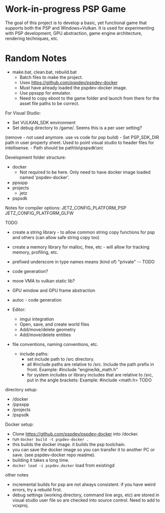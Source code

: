 # Work-in-progress PSP Game

The goal of this project is to develop a basic, yet functional game that supports both the PSP and Windows+Vulkan. It is used for experimenting with PSP development, GPU abstraction, game engine architecture, rendering techniques, etc.

# Random Notes

- make.bat, clean.bat, rebuild.bat
    - Batch files to make the project.
    - Uses https://github.com/pspdev/pspdev-docker
    - Must have already loaded the pspdev-docker image.
    - Use ppsspp for emulator.
    - Need to copy eboot to the game folder and launch from there for the asset file paths to be correct.

For Visual Studio:
- Set VULKAN_SDK environment 
- Set debug directory to /game/. Seems this is a per user setting?



(remove - not used anymore. use vs code for psp build) - Set PSP_SDK_DIR path in user property sheet. Used to point visual studio to header files for intellisense.
    - Path should be path\to\pspsdk\src



Development folder structure:
- docker
    - Not required to be here. Only need to have docker image loaded named 'pspdev-docker'.
- ppsspp
- projects
    - jetz
- pspsdk




Notes for compiler options:
JETZ_CONFIG_PLATFORM_PSP
JETZ_CONFIG_PLATFORM_GLFW




TODO
- create a string library - to allow common string copy functions for psp and others (can allow safe string copy too)
- create a memory library for malloc, free, etc - will allow for tracking memory, profiling, etc.

- prefixed underscore in type names means (kind of) "private" -- TODO
- code generation?
- move VMA to vulkan static lib?


- GPU window and GPU frame abstraction
- autoc - code generation
- Editor:
	- imgui integration
	- Open, save, and create world files
	- Add/move/delete geometry
	- Add/move/delete entities


- file conventions, naming conventions, etc.
	- include paths:
		- set include path to /src directory.
		- all #include paths are relative to /src. Include the path prefix in front.
			Example: #include "engine/kk_math.h"
		- for system includes or library includes that are relative to /src, put in the angle brackets:
			Example: #include <math.h>
	TODO
    
    
    
    
    
    
    
    
directory setup:
- /docker
- /ppsspp
- /projects
- /pspsdk 
    
    
 Docker setup:
 - Clone https://github.com/pspdev/pspdev-docker into /docker.
 - run `docker build -t pspdev-docker .`
 - this builds the docker image. it builds the psp toolchain.
 - you can save the docker image so you can transfer it to another PC or save. (see pspdev-docker repo readme).
 - building it takes a long time.
 - `docker load -i pspdev.docker` load from existingd
 
 
 
 
 
 
 other notes
 
 - incremental builds for psp are not always consistent. if you have weird errors, try a rebuild first.
 - debug settings (working directory, command line args, etc) are stored in visual studio user file so are checked into source control. Need to add to vcxproj.